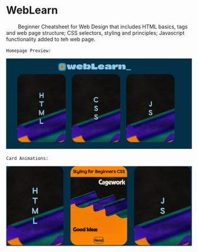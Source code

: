 # WebLearn
&emsp; &emsp;Beginner Cheatsheet for Web Design that includes HTML basics, tags and web page structure; CSS selectors, styling and principles; Javascript functionality added to teh web page.

    Homepage Preview:

<img src=src/homePreview.png title='Homepage Preview'><br>

    Card Animations:

<img src=src/homePreview2.png title='Acton Buton'>

